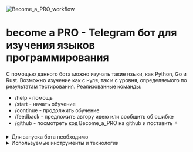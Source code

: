 ![Become_a_PRO_workflow](https://github.com/kkhitalenko/Become_a_PRO/actions/workflows/CI.yml/badge.svg)

# become a PRO - Telegram бот для изучения языков программирования
С помощью данного бота можно изучать такие языки, как Python, Go и Rust. Возможно изучение как с нуля, так и с уровня, определяемого по результатам тестирования. Реализованные команды:
- /help - помощь
- /start - начать обучение
- /continue - продолжить обучение
- /feedback - предложить автору идею или сообщить об ошибке
- /github - посмотреть код Become_a_PRO на github и поставить ⭐️
<!-- /switch_mode - переключиться между режимами, доступны режимы повторения и изучения новых тем --> 
<!-- /switch_language - переключиться на другой язык --> 

<details>
   <summary>Для запуска бота необходимо</summary> 
  
</details>


<details>
   <summary>Используемые инструменты и технологии</summary> 
   
- Poetry
- Pre-commit(ruff)
- Python
- Django
- DRF
- Aiogram
- Aiohttp
- Github Actions(CI:flake, isort)
<!-- Postgres -->
<!-- Celery --> 
<!-- Redis --> 
<!-- Pytest --> 
<!-- Docker --> 
<!-- K8s --> 

</details>

